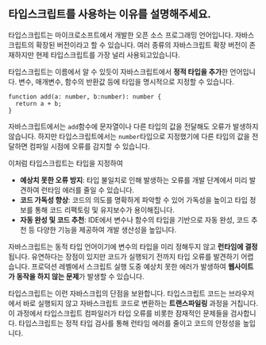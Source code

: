## 타입스크립트를 사용하는 이유를 설명해주세요.

타입스크립트는 마이크로소프트에서 개발한 오픈 소스 프로그래밍 언어입니다.
자바스크립트의 확장된 버전이라고 할 수 있습니다.
여러 종류의 자바스크립트 확장 버전이 존재하지만 현제 타입스크립트를 가장 널리 사용되고있습니다.

타입스크립트는 이름에서 알 수 있듯이 자바스크립트에서 **정적 타입을 추가**한 언어입니다.
변수, 매개변수, 함수의 반환값 등에 타입을 명시적으로 지정할 수 있습니다.
```
function add(a: number, b:number): number {
  return a + b;
}
```
자바스크립트에서는 `add`함수에 문자열이나 다른 타입의 값을 전달해도 오류가 발생하지 않습니다.
하지만 타입스크립트에서는 `number`타입으로 지정했기에 다른 타입의 값을 전달하면 컴파일 시점에 오류를 감지할 수 있습니다.

이처럼 타입스크립트는 타입을 지정하여
* **예상치 못한 오류 방지**: 타입 불일치로 인해 발생하는 오류를 개발 단계에서 미리 발견하여 런타임 에러를 줄일 수 있습니다.
* **코드 가독성 향상**: 코드의 의도를 명확하게 파악할 수 있어 가독성을 높이고 타입 정보를 통해 코드 리팩토링 및 유지보수가 용이해집니다.
* **자동 완성 및 코드 추천**: IDE에서 변수나 함수의 타입을 기반으로 자동 완성, 코드 추천 등 다양한 기능을 제공하여 개발 생산성을 높입니다.

자바스크립트는 동적 타입 언어이기에 변수의 타입을 미리 정해두지 않고 **런타임에 결정**됩니다.
유연하다는 장점이 있지만 코드가 실행되기 전까지 타입 오류를 발견하기 어렵습니다.
프로덕션 레벨에서 스크립트 실행 도중 예상치 못한 에러가 발생하여 **웹사이트가 동작을 하지 않는 문제**가 발생할 수 있습니다.

타입스크립트는 이런 자바스크립의 단점을 보완합니다.
타입스크립트 코드는 브라우저에서 바로 실행되지 않고 자바스크립트 코드로 변환하는 **트랜스파일링** 과정을 거칩니다.
이 과정에서 타입스크립트 컴파일러가 타입 오류를 비롯한 잠재적인 문제들을 검사합니다.
타입스크립트는 정적 타입 검사를 통해 런타임 에러를 줄이고 코드의 안정성을 높입니다.
